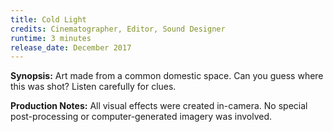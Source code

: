 ```yaml
---
title: Cold Light
credits: Cinematographer, Editor, Sound Designer
runtime: 3 minutes
release_date: December 2017 
---
```


**Synopsis:** Art made from a common domestic space. Can you guess where this
was shot? Listen carefully for clues.

**Production Notes:** All visual effects were created in-camera. No special
post-processing or computer-generated imagery was involved.
